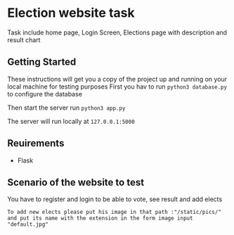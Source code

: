 # Election website task

Task include home page, Login Screen, Elections page with description and result chart

## Getting Started

These instructions will get you a copy of the project up and running on your local machine for testing purposes
First you hav to run ``` python3 database.py ``` to configure the database

Then start the server run ``` python3 app.py ``` 

The server will run locally at ```127.0.0.1:5000```


## Reuirements

* Flask



## Scenario of the website to test

You have to register and login to be able to vote, see result and add elects

```
To add new elects please put his image in that path :"/static/pics/" and put its name with the extension in the form image input "default.jpg"
```




